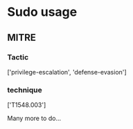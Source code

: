 # Sudo usage

## MITRE

### Tactic
['privilege-escalation', 'defense-evasion']

### technique
['T1548.003']

Many more to do...
